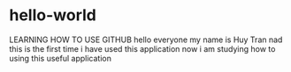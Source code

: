 # hello-world
LEARNING HOW TO USE GITHUB
hello everyone my name is Huy Tran nad this is the first time i have used this application
now i am studying how to using this useful application
